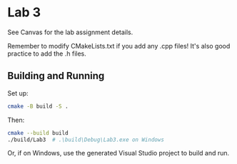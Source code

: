 # Lab 3

See Canvas for the lab assignment details.

Remember to modify CMakeLists.txt if you add any .cpp files!
It's also good practice to add the .h files.

## Building and Running

Set up:
```bash
cmake -B build -S .
```

Then:
```bash
cmake --build build
./build/Lab3  # .\build\Debug\Lab3.exe on Windows
```

Or, if on Windows, use the generated Visual Studio project to build and run.

